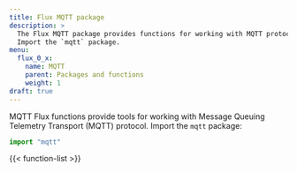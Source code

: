 ```yaml
---
title: Flux MQTT package
description: >
  The Flux MQTT package provides functions for working with MQTT protocol.
  Import the `mqtt` package.
menu:
  flux_0_x:
    name: MQTT
    parent: Packages and functions
    weight: 1
draft: true
---
```


MQTT Flux functions provide tools for working with Message Queuing Telemetry Transport (MQTT) protocol.
Import the `mqtt` package:

```js
import "mqtt"
```

{{< function-list >}}
